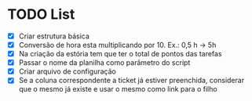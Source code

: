 # TODO List

- [x] Criar estrutura básica
- [x] Conversão de hora esta multiplicando por 10. Ex.: 0,5 h -> 5h
- [x] Na criação da estória tem que ter o total de pontos das tarefas
- [x] Passar o nome da planilha como parâmetro do script
- [x] Criar arquivo de configuração
- [x] Se a coluna correspondente a ticket já estiver preenchida, considerar que o mesmo já existe e usar o mesmo como link para o filho
